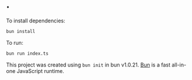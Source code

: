 # .

To install dependencies:

```bash
bun install
```

To run:

```bash
bun run index.ts
```

This project was created using `bun init` in bun v1.0.21. [Bun](https://bun.sh) is a fast all-in-one JavaScript runtime.
